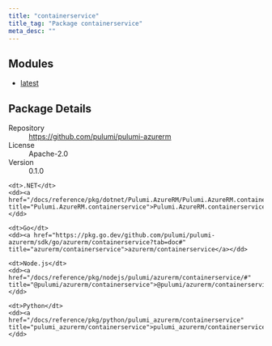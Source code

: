 ```yaml
---
title: "containerservice"
title_tag: "Package containerservice"
meta_desc: ""
---
```


<!-- WARNING: this file was generated by Pulumi Docs Generator. -->
<!-- Do not edit by hand unless you're certain you know what you are doing! -->



<h2 id="modules">Modules</h2>
<ul class="api">
    <li><a href="latest/" title="latest"><span class="symbol module"></span>latest</a></li>
</ul>

<h2 id="package-details">Package Details</h2>
<dl class="package-details">
	<dt>Repository</dt>
	<dd><a href="https://github.com/pulumi/pulumi-azurerm">https://github.com/pulumi/pulumi-azurerm</a></dd>
	<dt>License</dt>
	<dd>Apache-2.0</dd>
	<dt>Version</dt>
	<dd>0.1.0</dd>
</dl>



<dl class="tabular">

    <dt>.NET</dt>
    <dd><a href="/docs/reference/pkg/dotnet/Pulumi.AzureRM/Pulumi.AzureRM.containerservice.html" title="Pulumi.AzureRM.containerservice">Pulumi.AzureRM.containerservice</a></dd>

    <dt>Go</dt>
    <dd><a href="https://pkg.go.dev/github.com/pulumi/pulumi-azurerm/sdk/go/azurerm/containerservice?tab=doc#" title="azurerm/containerservice">azurerm/containerservice</a></dd>

    <dt>Node.js</dt>
    <dd><a href="/docs/reference/pkg/nodejs/pulumi/azurerm/containerservice/#" title="@pulumi/azurerm/containerservice">@pulumi/azurerm/containerservice</a></dd>

    <dt>Python</dt>
    <dd><a href="/docs/reference/pkg/python/pulumi_azurerm/containerservice" title="pulumi_azurerm/containerservice">pulumi_azurerm/containerservice</a></dd>

</dl>

